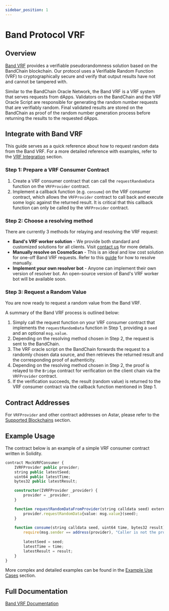 ```yaml
---
sidebar_position: 1
---
```


# Band Protocol VRF

[Band VRF]: https://bandprotocol.com/vrf

## Overview

[Band VRF] provides a verifiable pseudorandomness solution based on the BandChain blockchain. Our protocol uses a Verifiable Random Function (VRF) to cryptographically secure and verify that output results have not and cannot be tampered with.

Similar to the BandChain Oracle Network, the Band VRF is a VRF system that serves requests from dApps. Validators on the BandChain and the VRF Oracle Script are responsible for generating the random number requests that are verifiably random. Final validated results are stored on the BandChain as proof of the random number generation process before returning the results to the requested dApps.

## Integrate with Band VRF

This guide serves as a quick reference about how to request random data from the Band VRF. For a more detailed reference with examples, refer to the [VRF Integration](https://docs.bandchain.org/vrf/vrf-integration.html) section.

### Step 1: Prepare a VRF Consumer Contract

1. Create a VRF consumer contract that can call the `requestRandomData` function on the `VRFProvider` contract.
2. Implement a callback function (e.g. `consume`) on the VRF consumer contract, which allows the `VRFProvider` contract to call back and execute some logic against the returned result. It is critical that this callback function can only be called by the `VRFProvider` contract.

### Step 2: Choose a resolving method
There are currently 3 methods for relaying and resolving the VRF request:
- **Band's VRF worker solution** - We provide both standard and customized solutions for all clients. Visit [contact us](mailto:bd@bandprotolcol.com) for more details.
- **Manually resolve on CosmoScan** - This is an ideal and low cost solution for one-off Band VRF requests. Refer to this [guide](https://docs.bandchain.org/vrf/vrf-integration.html#manually-request-and-resolve) for how to resolve manually.
- **Implement your own resolver bot** - Anyone can implement their own version of resolver bot. An open-source version of Band's VRF worker bot will be available soon.

### Step 3: Request a Random Value

You are now ready to request a random value from the Band VRF. 

A summary of the Band VRF process is outlined below:
1. Simply call the request function on your VRF consumer contract that implements the `requestRandomData` function in Step 1, providing a `seed` and an optional `msg.value`.
2. Depending on the resolving method chosen in Step 2, the request is sent to the BandChain. 
3. The VRF oracle script on the BandChain forwards the request to a randomly chosen data source, and then retrieves the returned result and the corresponding proof of authenticity.
4. Depending on the resolving method chosen in Step 2, the proof is relayed to the `Bridge` contract for verification on the client chain via the `VRFProvider` contract.
5. If the verification succeeds, the result (random value) is returned to the VRF consumer contract via the callback function mentioned in Step 1.

## Contract Addresses

For `VRFProvider` and other contract addresses on Astar, please refer to the [Supported Blockchains](https://docs.bandchain.org/vrf/supported-blockchains.html) section.

## Example Usage

The contract below is an example of a simple VRF consumer contract written in Solidity.

```ts
contract MockVRFConsumer {
    IVRFProvider public provider;
    string public latestSeed;
    uint64 public latestTime;
    bytes32 public latestResult;

    constructor(IVRFProvider _provider) {
        provider = _provider;
    }

    function requestRandomDataFromProvider(string calldata seed) external payable {
        provider.requestRandomData{value: msg.value}(seed);
    }
    
    function consume(string calldata seed, uint64 time, bytes32 result) external override {
        require(msg.sender == address(provider), "Caller is not the provider");
        
        latestSeed = seed;
        latestTime = time;
        latestResult = result;
    }
}
```

More complex and detailed examples can be found in the [Example Use Cases](https://docs.bandchain.org/vrf/example.html) section.

## Full Documentation

[Band VRF Documentation](https://docs.bandchain.org/vrf/introduction.html)
